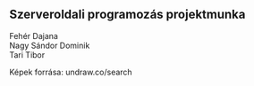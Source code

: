 
## Szerveroldali programozás projektmunka

Fehér Dajana<br>
Nagy Sándor Dominik<br>
Tari Tibor<br>

Képek forrása: undraw.co/search